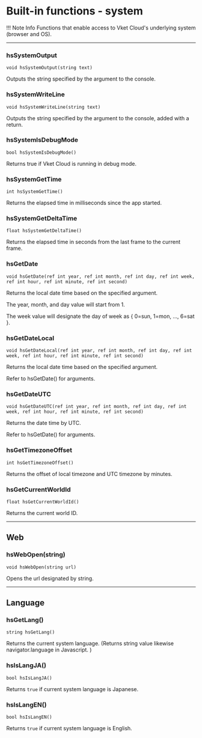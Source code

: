 
# Built-in functions - system

!!! Note Info
    Functions that enable access to Vket Cloud's underlying system (browser and OS).

***

### hsSystemOutput
`void hsSystemOutput(string text)`

Outputs the string specified by the argument to the console.

### hsSystemWriteLine
`void hsSystemWriteLine(string text)`

Outputs the string specified by the argument to the console, added with a return.


### hsSystemIsDebugMode
`bool hsSystemIsDebugMode()`

Returns true if Vket Cloud is running in debug mode.

### hsSystemGetTime
`int hsSystemGetTime()`

Returns the elapsed time in milliseconds since the app started.

### hsSystemGetDeltaTime
`float hsSystemGetDeltaTime()`

Returns the elapsed time in seconds from the last frame to the current frame.

### hsGetDate
`void hsGetDate(ref int year, ref int month, ref int day, ref int week, ref int hour, ref int minute, ref int second)`

Returns the local date time based on the specified argument.

The year, month, and day value will start from 1.

The week value will designate the day of week as { 0=sun, 1=mon, ..., 6=sat }.

### hsGetDateLocal
`void hsGetDateLocal(ref int year, ref int month, ref int day, ref int week, ref int hour, ref int minute, ref int second)`

Returns the local date time based on the specified argument.

Refer to hsGetDate() for arguments.


### hsGetDateUTC
`void hsGetDateUTC(ref int year, ref int month, ref int day, ref int week, ref int hour, ref int minute, ref int second)`

Returns the date time by UTC.

Refer to hsGetDate() for arguments.

### hsGetTimezoneOffset
`int hsGetTimezoneOffset()`

Returns the offset of local timezone and UTC timezone by minutes.

### hsGetCurrentWorldId
`float hsGetCurrentWorldId()`

Returns the current world ID.


***


## Web
### hsWebOpen(string)
`void hsWebOpen(string url)`

Opens the url designated by string.

***

## Language

### hsGetLang()
`string hsGetLang()`

Returns the current system language. (Returns string value likewise navigator.language in Javascript. )

### hsIsLangJA()
`bool hsIsLangJA()`

Returns `true` if current system language is Japanese.

### hsIsLangEN()
`bool hsIsLangEN()`

Returns `true` if current system language is English.